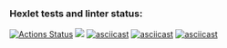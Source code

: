 ### Hexlet tests and linter status:
[![Actions Status](https://github.com/alenessss/frontend-project-44/actions/workflows/hexlet-check.yml/badge.svg)](https://github.com/alenessss/frontend-project-44/actions)
<a href="https://codeclimate.com/github/alenessss/frontend-project-44/maintainability"><img src="https://api.codeclimate.com/v1/badges/bb0d0e81849059f07d7b/maintainability" /></a>
[![asciicast](https://asciinema.org/a/KrVV0eR0SbufNLhINBJTwSX0c.svg)](https://asciinema.org/a/KrVV0eR0SbufNLhINBJTwSX0c)
[![asciicast](https://asciinema.org/a/RUgihmf8oJJsMOxF7jK1fpyYo.svg)](https://asciinema.org/a/RUgihmf8oJJsMOxF7jK1fpyYo)
[![asciicast](https://asciinema.org/a/4PWRaRzEGzm5D8yUZxRUMiA8C.svg)](https://asciinema.org/a/4PWRaRzEGzm5D8yUZxRUMiA8C)
